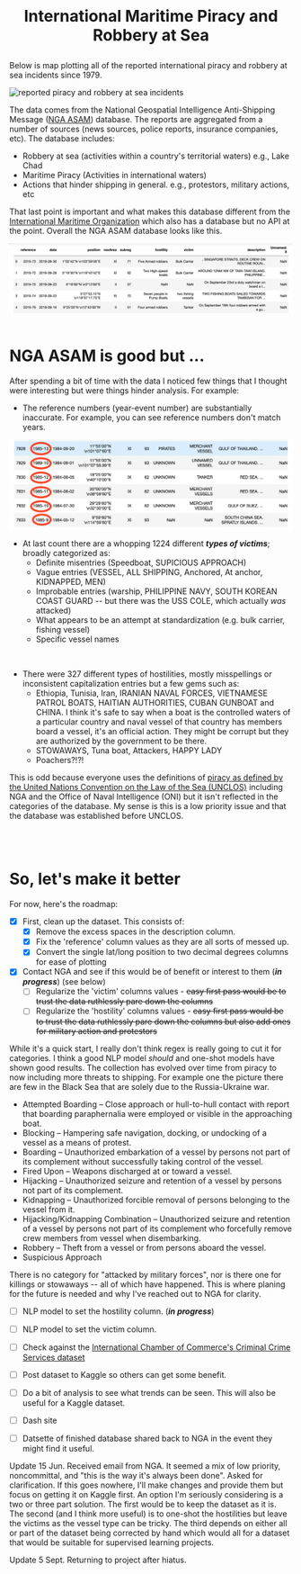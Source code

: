 <br>

#  <p align="center">International Maritime Piracy and Robbery at Sea </p>

Below is map plotting all of the reported international piracy and robbery at sea incidents since 1979.

![reported piracy and robbery at sea incidents](images/updated_events.png "All international piracy and robbery at sea events since 1979")

The data comes from the National Geospatial Intelligence Anti-Shipping Message ([NGA ASAM](https://msi.nga.mil/Piracy)) database. The reports are aggregated from a number of sources (news sources, police reports, insurance companies, etc). The database includes:
- Robbery at sea (activities within a country's territorial waters) e.g., Lake Chad
- Maritime Piracy (Activities in international waters)
- Actions that hinder shipping in general. e.g., protestors, military actions, etc

That last point is important and what makes this database different from the [International Maritime Organization](https://gisis.imo.org/Public/) which also has a database but no API at the point. Overall the NGA ASAM database looks like this.

![raw data](images/imported_raw_data.png "pandas dataframe of NGA ASAM database")
<br>
<br>
# NGA ASAM is good but ...
After spending a bit of time with the data I noticed few things that I thought were interesting but were things hinder analysis. For example:


* The reference numbers (year-event number) are substantially inaccurate. For example, you can see reference numbers don't match years.

![Reference-Date Discrepancies](images/reference-date_discrepencies.png "Reference-Date Discrepancies")


* At last count there are a whopping 1224 different ***types of victims***; broadly categorized as:
    - Definite misentries (Speedboat, SUPICIOUS APPROACH) 
    - Vague entries (VESSEL, ALL SHIPPING, Anchored, At anchor,  KIDNAPPED, MEN)
    - Improbable entries (warship, PHILIPPINE NAVY, SOUTH KOREAN COAST GUARD -- but there was the USS COLE, which actually *was* attacked)
    - What appears to be an attempt at standardization (e.g. bulk carrier, fishing vessel)
    - Specific vessel names

<br>

* There were 327 different types of hostilities, mostly misspellings or inconsistent capitalization entries but a few gems such as:
    - Ethiopia, Tunisia, Iran, IRANIAN NAVAL FORCES, VIETNAMESE PATROL BOATS, HAITIAN AUTHORITIES, CUBAN GUNBOAT and CHINA. I think it's safe to say when a boat is the controlled waters of a particular country and naval vessel of that country has members board a vessel, it's an official action. They might be corrupt but they are authorized by the government to be there.
    - STOWAWAYS, Tuna boat, Attackers, HAPPY LADY
    - Poachers?!?!

This is odd because everyone uses the definitions of [piracy as defined by the United Nations Convention on the Law of the Sea (UNCLOS)](https://www.un.org/Depts/los/piracy/piracy.htm) including NGA and the Office of Naval Intelligence (ONI) but it isn't reflected in the categories of the database. My sense is this is a low priority issue and that the database was established before UNCLOS.

<br>
<br>


# So, let's make it better

For now, here's the roadmap:
-  [x] First, clean up the dataset. This consists of:
    - [x] Remove the excess spaces in the description column.
    - [x] Fix the 'reference' column values as they are all sorts of messed up.
    - [x] Convert the single lat/long position to two decimal degrees columns for ease of plotting
       
- [x] Contact NGA and see if this would be of benefit or interest to them (***in progress***) (see below)
    - [ ] Regularize the 'victim' columns values  - ~~easy first pass would be to trust the data ruthlessly pare down the columns~~
    - [ ] Regularize the 'hostility' columns values - ~~easy first pass would be to trust the data ruthlessly pare down the columns but also add ones for military action and protestors~~
  
While it's a quick start, I really don't think regex is really going to cut it for categories. I think a good NLP model *should* and one-shot models have shown good results. The collection has evolved over time from piracy to now including more threats to shipping. For example one the picture there are few in the Black Sea that are solely due to the Russia-Ukraine war. 
    
 * Attempted Boarding – Close approach or hull-to-hull contact with report that boarding
paraphernalia were employed or visible in the approaching boat.
 * Blocking – Hampering safe navigation, docking, or undocking of a vessel as a means of protest.
 * Boarding – Unauthorized embarkation of a vessel by persons not part of its complement without
successfully taking control of the vessel.
 * Fired Upon – Weapons discharged at or toward a vessel.
 * Hijacking – Unauthorized seizure and retention of a vessel by persons not part of its complement.
 * Kidnapping – Unauthorized forcible removal of persons belonging to the vessel from it.
 * Hijacking/Kidnapping Combination – Unauthorized seizure and retention of a vessel by persons not
part of its complement who forcefully remove crew members from vessel when disembarking.
 * Robbery – Theft from a vessel or from persons aboard the vessel.
 * Suspicious Approach

There is no category for "attacked by military forces", nor is there one for killings or stowaways -- all of which have happened. This is where planing for the future is needed and why I've reached out to NGA for clarity.
 
- [ ] NLP model to set the hostility column. (***in progress***)
- [ ] NLP model to set the victim column. 
- [ ] Check against the [International Chamber of Commerce's Criminal Crime Services dataset](www.icc-ccs.org)

- [ ] Post dataset to Kaggle so others can get some benefit.
- [ ] Do a bit of analysis to see what trends can be seen. This will also be useful for a Kaggle dataset.
- [ ] Dash site 
- [ ] Datsette of finished database shared back to NGA in the event they might find it useful.

Update 15 Jun. Received email from NGA. It seemed a mix of low priority, noncommittal, and "this is the way it's always been done". Asked for clarification. If this goes nowhere, I'll make changes and provide them but focus on getting it on Kaggle first.  An option I'm seriously considering is a two or three part solution. The first would be to keep the dataset as it is. The second (and I think more useful) is to one-shot the hostilities but leave the victims as the vessel type can be tricky. The third depends on either all or part of the dataset being corrected by hand which would all for a dataset that would be suitable for supervised learning projects.

Update 5 Sept. Returning to project after hiatus.